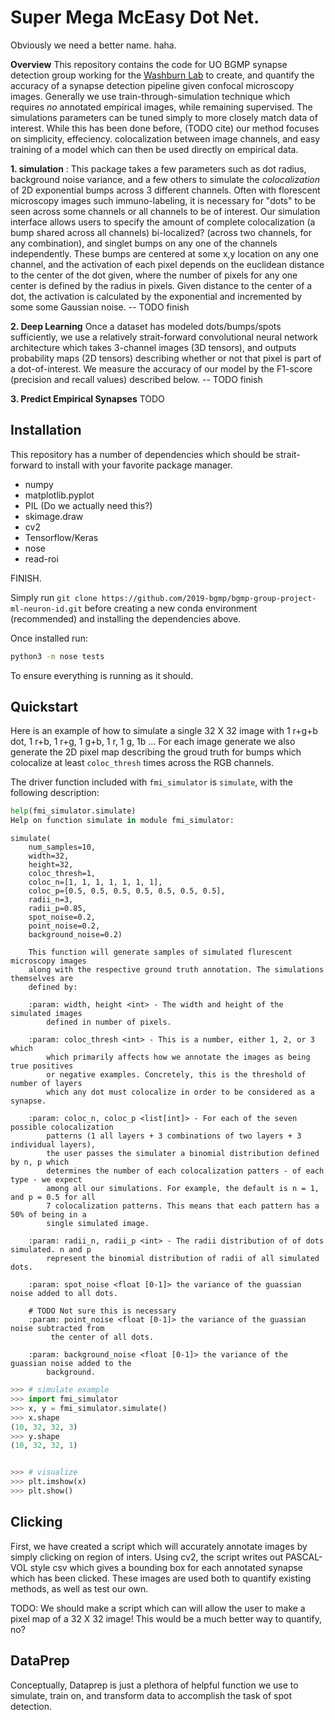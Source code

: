 # Super Mega McEasy Dot Net. 

Obviously we need a better name. haha. 

**Overview**
This repository contains the code for UO BGMP synapse detection group working 
for the 
[Washburn Lab](https://ion.uoregon.edu/content/philip-washbourne) 
to create, and quantify the accuracy of a
synapse detection pipeline given confocal microscopy images.
Generally we use train-through-simulation technique which requires 
_no_ annotated empirical images, while remaining supervised.
The simulations parameters can be tuned simply to more closely match data of interest.
While this has been done before, (TODO cite) our method focuses on simplicity, effeciency. 
colocalization between image channels, and easy training of a model which can then be
used directly on empirical data.

**1. simulation** :
This package takes a few parameters such as dot radius, background noise variance,
and a few others to simulate the _colocalization_ of 2D exponential  bumps across
3 different channels. Often with florescent microscopy images such immuno-labeling,
it is necessary for "dots" to be seen across some channels or all channels to be 
of interest. Our simulation interface allows users to specify the amount 
of complete colocalization (a bump shared across all channels) bi-localized? 
(across two channels, for any combination), and singlet bumps on any one of the
channels independently. These bumps are centered at some x,y location on 
any one channel, and the activation of each pixel depends on the euclidean 
distance to the center of the dot given, where the number of pixels for 
any one center is defined by the radius in pixels. Given distance to the 
center of a dot, the activation is calculated by the exponential <annie>
and incremented by some some Gaussian noise. -- TODO finish

**2. Deep Learning**
Once a dataset has modeled dots/bumps/spots sufficiently, 
we use a relatively strait-forward convolutional neural network architecture
which takes 3-channel images (3D tensors), and outputs probability maps 
(2D tensors) describing whether or not that pixel is part of a dot-of-interest.
We measure the accuracy of our model by the F1-score (precision and recall values)
described below. -- TODO finish

**3. Predict Empirical Synapses**
TODO


## Installation

This repository has a number of dependencies which should be strait-forward 
to install with your favorite package manager.

* numpy 
* matplotlib.pyplot
* PIL (Do we actually need this?)
* skimage.draw
* cv2
* Tensorflow/Keras
* nose
* read-roi

FINISH.

Simply run 
`git clone https://github.com/2019-bgmp/bgmp-group-project-ml-neuron-id.git`
before creating a new conda environment (recommended)
and installing the dependencies above.

Once installed run:

```bash
python3 -m nose tests
```

To ensure everything is running as it should.

## Quickstart

Here is an example of how to simulate a single 32 X 32 image with 
1 r+g+b dot, 1 r+b, 1 r+g, 1 g+b, 1 r, 1 g, 1b ... For each image 
generate we also generate the 2D pixel map describing the groud truth
for bumps which colocalize at least `coloc_thresh` times across the RGB
channels.  

The driver function included with `fmi_simulator` is `simulate`, with 
the following description:

```python
help(fmi_simulator.simulate)
Help on function simulate in module fmi_simulator:
```

```
simulate(
    num_samples=10, 
    width=32, 
    height=32, 
    coloc_thresh=1, 
    coloc_n=[1, 1, 1, 1, 1, 1, 1], 
    coloc_p=[0.5, 0.5, 0.5, 0.5, 0.5, 0.5, 0.5], 
    radii_n=3, 
    radii_p=0.85, 
    spot_noise=0.2, 
    point_noise=0.2, 
    background_noise=0.2)

    This function will generate samples of simulated flurescent microscopy images
    along with the respective ground truth annotation. The simulations themselves are
    defined by:
    
    :param: width, height <int> - The width and height of the simulated images
        defined in number of pixels.
    
    :param: coloc_thresh <int> - This is a number, either 1, 2, or 3 which 
        which primarily affects how we annotate the images as being true positives
        or negative examples. Concretely, this is the threshold of number of layers
        which any dot must colocalize in order to be considered as a synapse.
    
    :param: coloc_n, coloc_p <list[int]> - For each of the seven possible colocalization
        patterns (1 all layers + 3 combinations of two layers + 3 individual layers),
        the user passes the simulater a binomial distribution defined by n, p which 
        determines the number of each colocalization patters - of each type - we expect 
        among all our simulations. For example, the default is n = 1, and p = 0.5 for all
        7 colocalization patterns. This means that each pattern has a 50% of being in a 
        single simulated image. 
    
    :param: radii_n, radii_p <int> - The radii distribution of of dots simulated. n and p
        represent the binomial distribution of radii of all simulated dots.
    
    :param: spot_noise <float [0-1]> the variance of the guassian noise added to all dots.
    
    # TODO Not sure this is necessary
    :param: point_noise <float [0-1]> the variance of the guassian noise subtracted from
         the center of all dots.
    
    :param: background_noise <float [0-1]> the variance of the guassian noise added to the
        background.
```

```python
>>> # simulate example
>>> import fmi_simulator
>>> x, y = fmi_simulator.simulate()
>>> x.shape
(10, 32, 32, 3)
>>> y.shape
(10, 32, 32, 1)


>>> # visualize 
>>> plt.imshow(x)
>>> plt.show()
```


## Clicking

First, we have created a script which
will accurately annotate images by simply clicking on region of inters. Using
cv2, the script writes out PASCAL-VOL style csv which gives a bounding box
for each annotated synapse which has been clicked. These images
are used both to quantify existing methods, as well as test our own.

TODO: We should make a script which can will allow the user to make a pixel map 
of a 32 X 32 image! This would be a much better way to quantify, no?

## DataPrep

Conceptually, Dataprep is just a plethora of helpful function we use 
to simulate, train on, and transform data to accomplish the task of 
spot detection.

